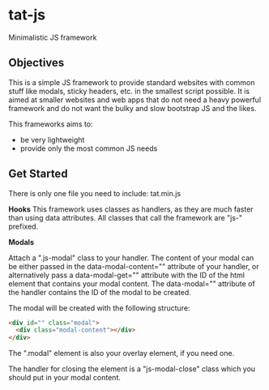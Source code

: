# tat-js
Minimalistic JS framework

Objectives
----------

This is a simple JS framework to provide standard websites with common stuff like modals, sticky headers, etc. in the smallest script possible. It is aimed at smaller websites and web apps that do not need a heavy powerful framework and do not want the bulky and slow bootstrap JS and the likes. 

This frameworks aims to:
- be very lightweight
- provide only the most common JS needs

Get Started
-----------

There is only one file you need to include: tat.min.js

**Hooks**
This framework uses classes as handlers, as they are much faster than using data attributes. All classes that call the framework are "js-" prefixed.

**Modals**

Attach a ".js-modal" class to your handler. The content of your modal can be either passed in the data-modal-content="" attribute of your handler, or alternatively pass a data-modal-get="" attribute with the ID of the html element that contains your modal content. The data-modal="" attribute of the handler contains the ID of the modal to be created. 

The modal will be created with the following structure:
```html
<div id="" class="modal">
  <div class="modal-content"></div>
</div>
```

The ".modal" element is also your overlay element, if you need one.

The handler for closing the element is a "js-modal-close" class which you should put in your modal content. 

